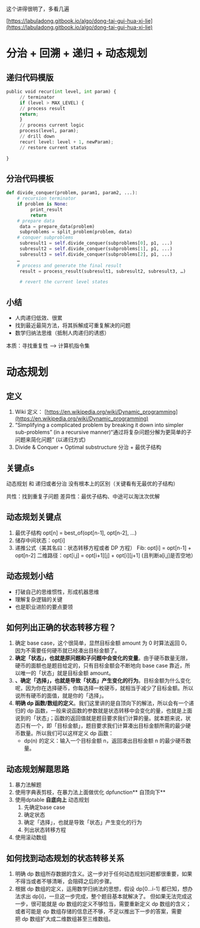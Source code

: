 
这个讲得很明了，多看几遍

[https://labuladong.gitbook.io/algo/dong-tai-gui-hua-xi-lie](https://labuladong.gitbook.io/algo/dong-tai-gui-hua-xi-lie)
# 分治 + 回溯 + 递归 + 动态规划
## 递归代码模版
```python
public void recur(int level, int param) {
     // terminator
     if (level > MAX_LEVEL) {
     // process result
     return;
     }
     // process current logic
     process(level, param);
     // drill down
     recur( level: level + 1, newParam);
     // restore current status

}
```
## 分治代码模板
```python
def divide_conquer(problem, param1, param2, ...):
    # recursion terminator
    if problem is None:
         print_result
         return
    # prepare data
     data = prepare_data(problem)
     subproblems = split_problem(problem, data)
    # conquer subproblems
     subresult1 = self.divide_conquer(subproblems[0], p1, ...)
     subresult2 = self.divide_conquer(subproblems[1], p1, ...)
     subresult3 = self.divide_conquer(subproblems[2], p1, ...)
    …
    # process and generate the final result
     result = process_result(subresult1, subresult2, subresult3, …)

     # revert the current level states 
```
## 小结


- 人肉递归低效、很累
- 找到最近最简方法，将其拆解成可重复解决的问题
- 数学归纳法思维（抵制人肉递归的诱惑）



本质：寻找重复性 —> 计算机指令集


# 动态规划
## 定义
1. Wiki 定义： [https://en.wikipedia.org/wiki/Dynamic_programming](https://en.wikipedia.org/wiki/Dynamic_programming)
2. “Simplifying a complicated problem by breaking it down into simpler sub-problems” (in a recursive manner)“通过将复杂问题分解为更简单的子问题来简化问题” (以递归方式)
3. Divide & Conquer + Optimal substructure 分治 + 最优子结构


## 关键点s
动态规划 和 递归或者分治 没有根本上的区别（关键看有无最优的子结构）


共性：找到重复子问题
差异性：最优子结构、中途可以淘汰次优解


## 动态规划关键点


1. 最优子结构 opt[n] = best_of(opt[n-1], opt[n-2], …)
2. 储存中间状态：opt[i]
3. 递推公式（美其名曰：状态转移方程或者 DP 方程）
Fib: opt[i] = opt[n-1] + opt[n-2]
二维路径：opt[i,j] = opt[i+1][j] + opt[i][j+1] (且判断a[i,j]是否空地）


## 动态规划小结


- 打破自己的思维惯性，形成机器思维
- 理解复杂逻辑的关键
- 也是职业进阶的要点要领



## 如何列出正确的状态转移方程？


1. 确定 base case，这个很简单，显然目标金额 amount 为 0 时算法返回 0，因为不需要任何硬币就已经凑出目标金额了。
2. **确定「状态」，也就是原问题和子问题中会变化的变量**。由于硬币数量无限，硬币的面额也是题目给定的，只有目标金额会不断地向 base case 靠近，所以唯一的「状态」就是目标金额 amount。
3. **、确定「选择」，也就是导致「状态」产生变化的行为**。目标金额为什么变化呢，因为你在选择硬币，你每选择一枚硬币，就相当于减少了目标金额。所以说所有硬币的面值，就是你的「选择」。
4. **明确 dp 函数/数组的定义**。我们这里讲的是自顶向下的解法，所以会有一个递归的 dp 函数，一般来说函数的参数就是状态转移中会变化的量，也就是上面说到的「状态」；函数的返回值就是题目要求我们计算的量。就本题来说，状态只有一个，即「目标金额」，题目要求我们计算凑出目标金额所需的最少硬币数量。所以我们可以这样定义 dp 函数：
    * dp(n) 的定义：输入一个目标金额 n，返回凑出目标金额 n 的最少硬币数量。




## 动态规划解题思路

1. 暴力法解题
1. 使用字典表剪枝，在暴力法上面做优化 dpfunction** 自顶向下**
1. 使用dptable **自底向上** 动态规划
   1. 先确定base case
   1. 确定状态
   1. 确定「选择」，也就是导致「状态」产生变化的行为
   1. 列出状态转移方程
4. 使用滚动数组



## 如何找到动态规划的状态转移关系


1. 明确 dp 数组所存数据的含义。这一步对于任何动态规划问题都很重要，如果不得当或者不够清晰，会阻碍之后的步骤。
2. 根据 dp 数组的定义，运用数学归纳法的思想，假设 dp[0...i-1] 都已知，想办法求出 dp[i]，一旦这一步完成，整个题目基本就解决了。
但如果无法完成这一步，很可能就是 dp 数组的定义不够恰当，需要重新定义 dp 数组的含义；或者可能是 dp 数组存储的信息还不够，不足以推出下一步的答案，需要把 dp 数组扩大成二维数组甚至三维数组。